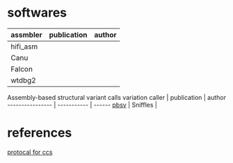 # softwares
assmbler | publication | author
-------- | ----------- | ------
hifi_asm | 
Canu |
Falcon |
wtdbg2 |


Assembly-based structural variant calls
variation caller | publication | author
---------------- | ----------- | ------
[pbsv](https://github.com/PacificBiosciences/pbsv) | 
Sniffles |


# references
[protocal for ccs](https://www.biorxiv.org/content/10.1101/519025v2)
